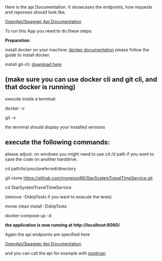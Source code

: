 Here is the api Documentation. It showcases the endpoints, how requests and reponses should look like.

[OpenApi/Swagger Api Documentation](https://morenos96.github.io/StarSystemTravelTimeService/)

To run this App you need to do these steps:

**Preparation**:
  
  install docker on your machine: [docker documentation](https://docs.docker.com/) 
  please follow the guide to install docker.
  
  install git-cli: [download here](https://cli.github.com/)

(make sure you can use docker cli and git cli, and that docker is running)
---
execute inside a terminal:

docker -v

git -v

the terminal should display your installed versions

execute the following commands:
---
 please adjust.  on windows you might need to use cd /d path if you want to save the code on another harddrive.

cd path/to/your/preferred/directory


git clone https://github.com/morenos96/StarSystemTravelTimeService.git

cd StarSystemTravelTimeService

(remove -DskipTests if you want to execute the tests)

mvnw clean install -DskipTests 

docker-compose up -d


**the application is now running at http://localhost:8080/**

Again the api endpoints are specified here

[OpenApi/Swagger Api Documentation](https://morenos96.github.io/StarSystemTravelTimeService/)

and you can call the api for example with [postman](https://www.postman.com/downloads/)

